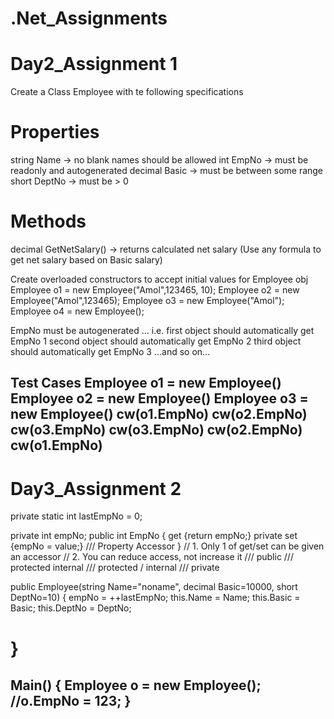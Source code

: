 # .Net_Assignments

# Day2_Assignment 1

Create a Class Employee with te following specifications


Properties
===========
string Name -> no blank names should be allowed
int EmpNo -> must be readonly and autogenerated
decimal Basic -> must be between some range
short DeptNo -> must be > 0

Methods
========
decimal GetNetSalary() -> returns calculated net salary (Use any formula to get net salary based on Basic salary)


Create overloaded constructors to accept initial values for Employee obj
Employee o1 = new Employee("Amol",123465, 10);
Employee o2 = new Employee("Amol",123465);
Employee o3 = new Employee("Amol");
Employee o4 = new Employee();




EmpNo must be autogenerated ... i.e.
first object should automatically get EmpNo 1
second object should automatically get EmpNo 2
third object should automatically get EmpNo 3
...and so on...

Test Cases
Employee o1 = new Employee()
Employee o2 = new Employee()
Employee o3 = new Employee()
cw(o1.EmpNo)
cw(o2.EmpNo)
cw(o3.EmpNo)
cw(o3.EmpNo)
cw(o2.EmpNo)
cw(o1.EmpNo)
-------------------------------------------------------------------------------------------------

# Day3_Assignment 2

private static int lastEmpNo = 0;

private int empNo;
public int EmpNo
{
	get {return empNo;}
	private set {empNo = value;}   /// Property Accessor
}
// 1. Only 1 of get/set can be given an accessor
// 2. You can reduce access, not increase it
/// public
/// protected internal
/// protected / internal
/// private


public Employee(string Name="noname", decimal Basic=10000, short DeptNo=10)
{
	empNo = ++lastEmpNo;
	this.Name = Name;
	this.Basic = Basic;
	this.DeptNo = DeptNo;

}
==================
Main()
{
	Employee o = new Employee();
	//o.EmpNo = 123;
}
--------------------------------------------------------